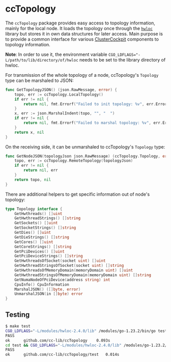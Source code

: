 <!--
---
title: Topology package for ClusterCockpit
description: Topology package for ClusterCockpit
categories: [cc-lib]
tags: ['Admin', 'Developer']
weight: 2
hugo_path: docs/reference/cc-lib/ccTopology/_index.md
---
-->


# ccTopology

The `ccTopology` package provides easy access to topology information, mainly for the local node.
It loads the topology once through the [`hwloc`](https://www-lb.open-mpi.org/projects/hwloc/)
library but stores it in own data structures for later access. Main purpose is to provide a
common interface for various [ClusterCockpit](https://clustercockpit.org/) components to
topology information.

**Note**: In order to use it, the environment variable `CGO_LDFLAGS="-L/path/to/lib/directory/of/hwloc` needs
to be set to the library directory of hwloc.

For transmission of the whole topology of a node, ccTopology's `Topology` type can be marshaled to JSON:

```go
func GetTopologyJSON() (json.RawMessage, error) {
    topo, err := ccTopology.LocalTopology()
    if err != nil {
        return nil, fmt.Errorf("Failed to init topology: %v", err.Error())
    }
    x, err := json.MarshalIndent(topo, "", "  ")
    if err != nil {
        return nil, fmt.Errorf("Failed to marshal topology: %v", err.Error())
    }
    return x, nil
}
```

On the receiving side, it can be unmarshaled to ccTopology's `Topology` type:

```go
func GetNodeJSON(topologyJson json.RawMessage) (ccTopology.Topology, error) {
	topo, err := ccTopology.RemoteTopology(topologyJson)
	if err != nil {
		return nil, err
	}
    return topo, nil
}
```

There are additional helpers to get specific information out of node's topology:

```go
type Topology interface {
	GetHwthreads() []uint
	GetHwthreadStrings() []string
	GetSockets() []uint
	GetSocketStrings() []string
	GetDies() []uint
	GetDieStrings() []string
	GetCores() []uint
	GetCoreStrings() []string
	GetPciDevices() []uint
	GetPciDeviceStrings() []string
	GetHwthreadsOfSocket(socket uint) []uint
	GetHwthreadStringsOfSocket(socket uint) []string
	GetHwthreadsOfMemoryDomain(memoryDomain uint) []uint
	GetHwthreadStringsOfMemoryDomain(memoryDomain uint) []string
	GetNumaNodeOfPciDevice(address string) int
	CpuInfo() CpuInformation
	MarshalJSON() ([]byte, error)
	UnmarshalJSON(in []byte) error
}
```

## Testing

```sh
$ make test
CGO_LDFLAGS="-L/modules/hwloc-2.4.0/lib" /modules/go-1.23.2/bin/go test
PASS
ok  	github.com/cc-lib/ccTopology	0.093s
cd test && CGO_LDFLAGS="-L/modules/hwloc-2.4.0/lib" /modules/go-1.23.2/bin/go test
PASS
ok  	github.com/cc-lib/ccTopology/test	0.014s

```